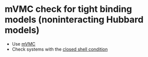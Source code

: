 # mVMC check for tight binding models (noninteracting Hubbard models)

* Use [mVMC](https://github.com/issp-center-dev/mVMC)
* Check systems with the [closed shell condition](https://github.com/ryuikaneko/tight_binding_shell_condition)
